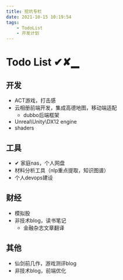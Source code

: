 ```yaml
---
title: 挖坑专栏
date: 2021-10-15 10:19:54
tags:
    - TodoList
    - 开发计划
---
```


# Todo List ✔✘▁

## 开发

* ACT游戏，打击感
* 云相册前端开发，集成高德地图，移动端适配
  * dubbo后端框架
* Unreal\Unity\DX12 engine
* shaders

## 工具

* ✔ 家庭nas，个人网盘
* 材料分析工具（nlp重点提取，知识图谱）
* 个人devops建设

## 财经

* 模拟股
* 非技术blog，读书笔记
  * 金融杂志文章翻译

## 其他

* 仙剑前几作，游戏测评blog
* 非技术blog，前端优化
